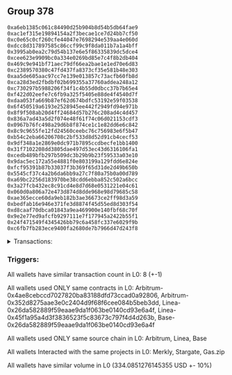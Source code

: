 ## Group 378

```0xffecb5d5cf3e0c6374c3b84f2c9054b9beb111f4
0xa6eb1385c061c84490d25b904b8d54b5db64fae9
0xac1ef315e19894154a2f3becae1ce7d24bb7cf50
0xc0e65c0cf260cfe44047e7698294e539aa4e060d
0xdcc8d317897585c86ccf99c9f8da011b7a1a4bff
0x3995ab0ea2c79d54b137e6e5f86335839dc5dce4
0xcee623e9909bc0a334e0269bd85e7c4f8b2db404
0x469c9e941bf71aec79df66ea2bae1e1ed70e6d83
0xc2389570380c47fd437fa8373cf35e581b48e303
0xaa5de605aac97cc7e139e013857c73acfb60fb8d
0xca28d3ed2fbdbf02b699355a37760addea248a12
0xc730297b5988206f34f1c4b55d0dbcc37b7b65e4
0xf422d02eefe7c6fb9a325f5405e88de4f4540d7f
0xdaa053fa669b87ef62d674bdfc53192e59f03538
0x6f450519a6193e2528945ee442f2949fd94e971b
0x8f9f508ab20d4ff24684d57b276c208ad4c4d457
0x836a7ad43a5d2f074e48f61f74c06d021153cdf3
0x0967b76fc498a29d6b8f874ce1c1e82dd6e6c842
0x8c9c9655fe12fd24560ceebc76c756983e6f5b47
0xb54c2eba66206708c2bf533d8d52d91cb4cecf53
0x9df348a1e2869e0dc971b7895ccdbecfe1bb1400
0x31f7102208dd3805dae497d53ec43d6316106fa1
0xcedb489bfb297b509dc3b29b9b23f59533a03e10
0x9dac5ec172a55e4881f0e803199a129fdd6e824e
0xfcf95391b87b33037f3b369f65d31de2d49b650b
0x5545cf37c4a2b6da6bb9a27c7f80a75b0a00d789
0xa69bc2256d183970be38cdd6ebba852c502a6bcc
0x3a27fcb432ec8c91cd4e8d7d68e0531221e04c61
0x060d0a806a72e473d874d8dde968e98d79685c58
0xae365ecce60da9eb182b3ae36673ce2ff98d3a59
0xbedfab16e946e371fe3d8874f45d55ed8d303f54
0xd8caaf70dbca01843a9ea469900e140fbf68c70f
0x9e2e77ed9afcfb9297111e7f177945a2422b55f1
0x24f471549f4345426bb79c6a458fc337e6029f9b
0xc6fb7fb283ece9400fa2680de7b7966d47d243f8
```
<details>
<summary>Transactions:</summary>

Hashes: 

Wallet: 0xffecb5d5cf3e0c6374c3b84f2c9054b9beb111f4

       Hash: 0x77514d0363ba5d48b9e2e869599bbc73433370c15646adf469ea9b7f488df76c
         - source chain: Arbitrum
         - destination chain: Aptos
         - project: Merkly
         - contract: 0x4ae8cebccd7027820ba83188dfd73ccad0a92806
       Hash: 0xeb37d2220d5c6ffce3cd2835108fb7e9f6dab514eca59f09b26b29fd72e0d007
         - source chain: Arbitrum
         - destination chain: Base
         - project: Stargate
         - contract: 0x352d8275aae3e0c2404d9f68f6cee084b5beb3dd
         - value USD: 23.02033121
       Hash: 0x4b586a4b42785e1b30c48d1a3530b7b4e4aa729b8c565677557afcd628ccdff0
         - source chain: Arbitrum
         - destination chain: BNB Chain
         - project: Stargate
         - contract: 0x352d8275aae3e0c2404d9f68f6cee084b5beb3dd
         - value USD: 7.101641842
       Hash: 0xc70727eaace2cefbd07dc9d9c74b56ebae6e3a33eeb234e72fb90f10916f2d8d
         - source chain: Linea
         - destination chain: Scroll
         - project: Gas.zip
         - contract: 0x26da582889f59eaae9da1f063be0140cd93e6a4f
         - value USD: 3.406587925e-05
       Hash: 0x374b09fbabfaa3d22994bc311ba509b4e7cc3c84f82bb1027b3df7012d4944b5
         - source chain: Linea
         - destination chain: Base
         - project: Stargate
         - contract: 0x45f1a95a4d3f3836523f5c83673c797f4d4d263b
         - value USD: 247.85488715
       Hash: 0x78e9974893ada045d422de8675ca88349c1283b1b99fc90df6f89360baf11670
         - source chain: Base
         - destination chain: Scroll
         - project: Gas.zip
         - contract: 0x26da582889f59eaae9da1f063be0140cd93e6a4f
         - value USD: 0.0001339343596
       Hash: 0x7e8dad841d3f77ab836145da70d4d6b28bc3d57d3ee34ade1ad905ca4db72dcb
         - source chain: Linea
         - destination chain: Base
         - project: Stargate
         - contract: 0x45f1a95a4d3f3836523f5c83673c797f4d4d263b
         - value USD: 56.108098336
       Hash: 0x6eb50f31ca79135d9c7bed3441f5c6d049600a198d0a4399bf4904e469e1a7ba
         - source chain: Base
         - destination chain: Metis
         - project: Gas.zip
         - contract: 0x26da582889f59eaae9da1f063be0140cd93e6a4f
         - value USD: 1.076296653e-06
Wallet: 0xa6eb1385c061c84490d25b904b8d54b5db64fae9

       Hash:0x167ccd10ffc8c9a581a890596c3e72b50346ebcfd63211a51f2b309f63020e93
         - source chain: Arbitrum
         - destination chain: Aptos
         - project: Merkly
         - contract: 0x4ae8cebccd7027820ba83188dfd73ccad0a92806
       Hash:0xa31fc12696a0b26a3910dfee24ad28e834a6b020eddb735acaa2be05495f9f8d
         - source chain: Arbitrum
         - destination chain: Base
         - project: Stargate
         - contract: 0x352d8275aae3e0c2404d9f68f6cee084b5beb3dd
         - value USD: 22.940687639
       Hash:0xf0d34458b23056fda9747944647d9db60a6d9d9cd690f62a08e9ef5d7f89d6d4
         - source chain: Arbitrum
         - destination chain: BNB Chain
         - project: Stargate
         - contract: 0x352d8275aae3e0c2404d9f68f6cee084b5beb3dd
         - value USD: 6.425550228
       Hash:0x34e11184d8e5d6815e831f3112527a714b0d2e5d631b95f8dfa8448e3b471f09
         - source chain: Linea
         - destination chain: Scroll
         - project: Gas.zip
         - contract: 0x26da582889f59eaae9da1f063be0140cd93e6a4f
         - value USD: 4.871787033e-05
       Hash:0xe24dc41379e74f34161a515424b84682667884a9566114f62c2ac7af12832266
         - source chain: Linea
         - destination chain: Base
         - project: Stargate
         - contract: 0x45f1a95a4d3f3836523f5c83673c797f4d4d263b
         - value USD: 245.616118592
       Hash:0x427ee464b6316d58edc79d5627b584c312209c6b8ec690e346fd95f1114248b0
         - source chain: Base
         - destination chain: Arbitrum
         - project: Gas.zip
         - contract: 0x26da582889f59eaae9da1f063be0140cd93e6a4f
         - value USD: 6.928870869e-05
       Hash:0xb9beff69d1e1d0a1d3ce1bcb24b76005a2d65cc96b318588383c8e919b49276b
         - source chain: Linea
         - destination chain: Base
         - project: Stargate
         - contract: 0x45f1a95a4d3f3836523f5c83673c797f4d4d263b
         - value USD: 53.330918676
       Hash:0xaa49a00963008cc8da1bca6643239c0bbf59595de3aaca278256b5bc848f0d23
         - source chain: Base
         - destination chain: Scroll
         - project: Gas.zip
         - contract: 0x26da582889f59eaae9da1f063be0140cd93e6a4f
         - value USD: 0.0001155830271
Wallet: 0xac1ef315e19894154a2f3becae1ce7d24bb7cf50

       Hash:0xee0639249aec9ee24ab52866a7a2a4ad4570f345e14b03e1abb79a0e47a9189f
         - source chain: Arbitrum
         - destination chain: Aptos
         - project: Merkly
         - contract: 0x4ae8cebccd7027820ba83188dfd73ccad0a92806
       Hash:0x587dbf0a0363fc41f4f08db0fa2f14f89842cfb59341fa5f8ec4cb41eefb6414
         - source chain: Arbitrum
         - destination chain: Base
         - project: Stargate
         - contract: 0x352d8275aae3e0c2404d9f68f6cee084b5beb3dd
         - value USD: 23.314573631
       Hash:0xcf836bd1ef0afe06dc9d01e513c229db4d0602a6aad85590431a717af59719c9
         - source chain: Arbitrum
         - destination chain: BNB Chain
         - project: Stargate
         - contract: 0x352d8275aae3e0c2404d9f68f6cee084b5beb3dd
         - value USD: 6.765016335
       Hash:0x9a835fcc594686b990b6e36b211d55c304a786f5bf1ea76e576b8a9f069a57a3
         - source chain: Linea
         - destination chain: Kava
         - project: Gas.zip
         - contract: 0x26da582889f59eaae9da1f063be0140cd93e6a4f
         - value USD: 7.054387252e-09
       Hash:0x4fd700a6ab6dfdc4d44af8142c9e6029b8531a5ee54626c41698029dc26c5c3f
         - source chain: Linea
         - destination chain: Base
         - project: Stargate
         - contract: 0x45f1a95a4d3f3836523f5c83673c797f4d4d263b
         - value USD: 234.713913592
       Hash:0x3a4a1027817c0e31699e8b7c5fb15ccda372d2aec32248974dad714e27fff6f2
         - source chain: Base
         - destination chain: Base
         - project: Gas.zip
         - contract: 0x26da582889f59eaae9da1f063be0140cd93e6a4f
         - value USD: 4.60734197e-05
       Hash:0xfee54b278732589428ccc02d884255b018f45627072b90c157e3ea6e23d365eb
         - source chain: Linea
         - destination chain: Base
         - project: Stargate
         - contract: 0x45f1a95a4d3f3836523f5c83673c797f4d4d263b
         - value USD: 55.938782191
       Hash:0xaef8d7c84a740fbb796d2c995ede49372a73db7d3d54710a8a6abb2b5040870a
         - source chain: Base
         - destination chain: Linea
         - project: Gas.zip
         - contract: 0x26da582889f59eaae9da1f063be0140cd93e6a4f
         - value USD: 0.0001106010001
Wallet: 0xc0e65c0cf260cfe44047e7698294e539aa4e060d

       Hash:0x5edfe794438dc3ff4bc0ca39cbe5f9a22467368958cae19d3433068f3e452641
         - source chain: Arbitrum
         - destination chain: Aptos
         - project: Merkly
         - contract: 0x4ae8cebccd7027820ba83188dfd73ccad0a92806
       Hash:0x852ab8abfbc1fcb2940ae9d1396dae13b404a5fad281091d9f7477255890e8d3
         - source chain: Arbitrum
         - destination chain: Base
         - project: Stargate
         - contract: 0x352d8275aae3e0c2404d9f68f6cee084b5beb3dd
         - value USD: 22.441527652
       Hash:0x5dc640d9a6888fc46d9a9d915a93e19184958df183cf857783f833523d08ec12
         - source chain: Arbitrum
         - destination chain: BNB Chain
         - project: Stargate
         - contract: 0x352d8275aae3e0c2404d9f68f6cee084b5beb3dd
         - value USD: 5.940997295
       Hash:0xff68111ad861f66dda14b24ae9d282c2073582a4e851eaf4a824bc1a27e425ab
         - source chain: Linea
         - destination chain: Zora
         - project: Gas.zip
         - contract: 0x26da582889f59eaae9da1f063be0140cd93e6a4f
         - value USD: 6.886435806e-05
       Hash:0xe485e68a675c8e521eabea23c2cd19741a260fea57aefe3c7872285656d92931
         - source chain: Linea
         - destination chain: Base
         - project: Stargate
         - contract: 0x45f1a95a4d3f3836523f5c83673c797f4d4d263b
         - value USD: 240.124316454
       Hash:0xd5b85614d6ea03dc3939028fcc502dcad6002ce5567d2a4882509ddb073b5703
         - source chain: Base
         - destination chain: Metis
         - project: Gas.zip
         - contract: 0x26da582889f59eaae9da1f063be0140cd93e6a4f
         - value USD: 1.432918824e-06
       Hash:0x6d8a41c0d805966313e1c660138e7da1c0876e8e8f521f76c4607664d0484859
         - source chain: Linea
         - destination chain: Base
         - project: Stargate
         - contract: 0x45f1a95a4d3f3836523f5c83673c797f4d4d263b
         - value USD: 54.88024165
       Hash:0x8593e1c3ef96c2744593010935cd89294d5d681a398abfb7de5dd1333a19286f
         - source chain: Base
         - destination chain: Base
         - project: Gas.zip
         - contract: 0x26da582889f59eaae9da1f063be0140cd93e6a4f
         - value USD: 0.0001245506758
Wallet: 0xdcc8d317897585c86ccf99c9f8da011b7a1a4bff

       Hash:0xe983f9a6c9ebe8b147f48f9de98af84cc5657961b7e62d1b1739e778301e7675
         - source chain: Arbitrum
         - destination chain: Aptos
         - project: Merkly
         - contract: 0x4ae8cebccd7027820ba83188dfd73ccad0a92806
       Hash:0x236eaea8836ea9d2358c6ac3c04a009633ee0e8fbc2448bef867fbdc5da8d05a
         - source chain: Arbitrum
         - destination chain: Base
         - project: Stargate
         - contract: 0x352d8275aae3e0c2404d9f68f6cee084b5beb3dd
         - value USD: 23.718609959
       Hash:0x7f9be68056f9e11aaaf24355b30045a1d884b25e3d796512b17930207d3f2eaa
         - source chain: Arbitrum
         - destination chain: BNB Chain
         - project: Stargate
         - contract: 0x352d8275aae3e0c2404d9f68f6cee084b5beb3dd
         - value USD: 6.930750321
       Hash:0x9f99bfbcd616759afb90942491e6e43355d3f390e8e263f3cfa05e3fc6969064
         - source chain: Linea
         - destination chain: Scroll
         - project: Gas.zip
         - contract: 0x26da582889f59eaae9da1f063be0140cd93e6a4f
         - value USD: 4.486973752e-05
       Hash:0x5185796e3441f018f22c59f6a7ac2b176f6ed6ed181464eaf43cbcf547360a0d
         - source chain: Linea
         - destination chain: Base
         - project: Stargate
         - contract: 0x45f1a95a4d3f3836523f5c83673c797f4d4d263b
         - value USD: 241.393936268
       Hash:0xc005244edb8a633ef2cc4ec4bf11232373ac69631789591396b71821f1367791
         - source chain: Base
         - destination chain: Kava
         - project: Gas.zip
         - contract: 0x26da582889f59eaae9da1f063be0140cd93e6a4f
         - value USD: 1.979288104e-08
       Hash:0x750ecbce0a02ba47fe695ceedcc80a2a776e967f81f0335f5c705d55fc98398b
         - source chain: Linea
         - destination chain: Base
         - project: Stargate
         - contract: 0x45f1a95a4d3f3836523f5c83673c797f4d4d263b
         - value USD: 54.09716322
       Hash:0x40f8f2903e4eef0f4636f4766ef18cd138c6d9f3686f8aa9ffad98fea218f8db
         - source chain: Base
         - destination chain: Linea
         - project: Gas.zip
         - contract: 0x26da582889f59eaae9da1f063be0140cd93e6a4f
         - value USD: 8.602300009e-05
Wallet: 0x3995ab0ea2c79d54b137e6e5f86335839dc5dce4

       Hash:0xee99781717b04c9c38cc562acf9859201950d2dad4f52fa85fe94e708239718b
         - source chain: Arbitrum
         - destination chain: Aptos
         - project: Merkly
         - contract: 0x4ae8cebccd7027820ba83188dfd73ccad0a92806
       Hash:0x6e6ccd6cb768f7fd4232da3d002cd4c8bd4d73777cf4789b4089dbd4609e2e8b
         - source chain: Arbitrum
         - destination chain: Base
         - project: Stargate
         - contract: 0x352d8275aae3e0c2404d9f68f6cee084b5beb3dd
         - value USD: 21.127498305
       Hash:0xd1c983dd7b8d5ba8cd0e56134592e90f83b3b624d30bbc4ce551027385cbf3d8
         - source chain: Arbitrum
         - destination chain: BNB Chain
         - project: Stargate
         - contract: 0x352d8275aae3e0c2404d9f68f6cee084b5beb3dd
         - value USD: 4.618873153
       Hash:0x0cec96a8d13b8254e42a41d2518ebbc135182958a3cb33077f0e61597e935a89
         - source chain: Linea
         - destination chain: Linea
         - project: Gas.zip
         - contract: 0x26da582889f59eaae9da1f063be0140cd93e6a4f
         - value USD: 4.965093906e-05
       Hash:0xc9116a42d95359adf936c578524c139e7098d6e0ce29e08585432e7bbc95119f
         - source chain: Linea
         - destination chain: Base
         - project: Stargate
         - contract: 0x45f1a95a4d3f3836523f5c83673c797f4d4d263b
         - value USD: 246.101711942
       Hash:0xef6623e33ccff9469e469e7bb08841a6bba4628f85f38e61f4368467d69e075f
         - source chain: Base
         - destination chain: Scroll
         - project: Gas.zip
         - contract: 0x26da582889f59eaae9da1f063be0140cd93e6a4f
         - value USD: 5.609175855e-05
       Hash:0xf3f29bd8007d010bb4ed6638e85ec0984131a51fb50a50855a1e1da7c96ce71b
         - source chain: Linea
         - destination chain: Base
         - project: Stargate
         - contract: 0x45f1a95a4d3f3836523f5c83673c797f4d4d263b
         - value USD: 53.476135106
       Hash:0x56cddb27c60ff32e7257dc42d8bf0c5429bad65776e50de308f7cd6515a8aa52
         - source chain: Base
         - destination chain: Base
         - project: Gas.zip
         - contract: 0x26da582889f59eaae9da1f063be0140cd93e6a4f
         - value USD: 3.221710814e-05
Wallet: 0xcee623e9909bc0a334e0269bd85e7c4f8b2db404

       Hash:0x47f0002fb86694dfacacaacdf2e1494443438fddfcec5b9e1bf1c52eac039a83
         - source chain: Arbitrum
         - destination chain: Aptos
         - project: Merkly
         - contract: 0x4ae8cebccd7027820ba83188dfd73ccad0a92806
       Hash:0xaecf005f4726b55e3d3ade2ce6e0af7a92ebd3a9e9edce851b74acb9f0f66cee
         - source chain: Arbitrum
         - destination chain: Base
         - project: Stargate
         - contract: 0x352d8275aae3e0c2404d9f68f6cee084b5beb3dd
         - value USD: 24.001862146
       Hash:0xc55dfe5f2f7ced2abd572f9cab033e23b2249e8b3a1b67a94cec29cb091ec0ce
         - source chain: Arbitrum
         - destination chain: BNB Chain
         - project: Stargate
         - contract: 0x352d8275aae3e0c2404d9f68f6cee084b5beb3dd
         - value USD: 8.272693575
       Hash:0x53db799cb8690d0292bb61cae7184b7b5140046c34ceb0b4d5ce3d80d5dec2ab
         - source chain: Linea
         - destination chain: Linea
         - project: Gas.zip
         - contract: 0x26da582889f59eaae9da1f063be0140cd93e6a4f
         - value USD: 0.0001084964965
       Hash:0xb59a6efad59e459cbb6ba4bfe9a357be998c9e9ea94bd67b1eb0183933ece3f9
         - source chain: Linea
         - destination chain: Base
         - project: Stargate
         - contract: 0x45f1a95a4d3f3836523f5c83673c797f4d4d263b
         - value USD: 239.618749585
       Hash:0x610b4b1333fd77e9edb579a82dcf4b510dbd4094c59cf569997972eea77c58fe
         - source chain: Base
         - destination chain: Arbitrum
         - project: Gas.zip
         - contract: 0x26da582889f59eaae9da1f063be0140cd93e6a4f
         - value USD: 2.179361319e-05
       Hash:0x0384a36a19a3eecef311392ef8f68d3fd66efee7606c58165c14651103ff0eb9
         - source chain: Linea
         - destination chain: Base
         - project: Stargate
         - contract: 0x45f1a95a4d3f3836523f5c83673c797f4d4d263b
         - value USD: 72.1281899
       Hash:0x6df9ca9c05ea4e896a0c733192c77dfe3a04c4438fcaeb274b4903038f8ac0d9
         - source chain: Base
         - destination chain: Metis
         - project: Gas.zip
         - contract: 0x26da582889f59eaae9da1f063be0140cd93e6a4f
         - value USD: 2.29896965e-06
Wallet: 0x469c9e941bf71aec79df66ea2bae1e1ed70e6d83

       Hash:0xf807209117b885d5612d9a95a6e3465c847ca63c57c1bcc427e36e2d56d4993d
         - source chain: Arbitrum
         - destination chain: Aptos
         - project: Merkly
         - contract: 0x4ae8cebccd7027820ba83188dfd73ccad0a92806
       Hash:0x9fa359d1225ceac88ee3a2a11845a0144be83233679bf0335d698afb0db16248
         - source chain: Arbitrum
         - destination chain: Base
         - project: Stargate
         - contract: 0x352d8275aae3e0c2404d9f68f6cee084b5beb3dd
         - value USD: 23.917421742
       Hash:0xdbac5ab3191f9d4358a14293a7485ca5ac78702c1ae4f6316bd419c111eaed68
         - source chain: Arbitrum
         - destination chain: BNB Chain
         - project: Stargate
         - contract: 0x352d8275aae3e0c2404d9f68f6cee084b5beb3dd
         - value USD: 7.644705909
       Hash:0x47c09b0cdcc4df87afaeb8e4852e29deb6aacd7c61a98c392a5a21b62bde2544
         - source chain: Linea
         - destination chain: Scroll
         - project: Gas.zip
         - contract: 0x26da582889f59eaae9da1f063be0140cd93e6a4f
         - value USD: 0.0001217367469
       Hash:0x1e80da0e5b71eb3e675b70603934dc713e4ca7f6b22fa0a7206f637da044a86a
         - source chain: Linea
         - destination chain: Base
         - project: Stargate
         - contract: 0x45f1a95a4d3f3836523f5c83673c797f4d4d263b
         - value USD: 242.466602361
       Hash:0xd316fe01327c5a105c435f83694d5ff0d49fe3935b2e6e41b54dee08ff4806ff
         - source chain: Base
         - destination chain: Zora
         - project: Gas.zip
         - contract: 0x26da582889f59eaae9da1f063be0140cd93e6a4f
         - value USD: 0.0001475534795
       Hash:0xa206d559384302d665552b0b9ab073500ff9fc5bfd78727cc315e34ce6fed1a0
         - source chain: Linea
         - destination chain: Base
         - project: Stargate
         - contract: 0x45f1a95a4d3f3836523f5c83673c797f4d4d263b
         - value USD: 54.382438737
       Hash:0xa96b11be542ee059d9c80d0447f4b07aaa5c983d1d94fac76cb6f1720009f81c
         - source chain: Base
         - destination chain: Base
         - project: Gas.zip
         - contract: 0x26da582889f59eaae9da1f063be0140cd93e6a4f
         - value USD: 7.971243251e-05
Wallet: 0xc2389570380c47fd437fa8373cf35e581b48e303

       Hash:0xe523c07553441f210b5ad064bd52b58087731cb6c5494b2e72b9d1ba59339f05
         - source chain: Arbitrum
         - destination chain: Aptos
         - project: Merkly
         - contract: 0x4ae8cebccd7027820ba83188dfd73ccad0a92806
       Hash:0xb8b2aff46be8962d4e83f634a4d5e014eb8afbbc1659df70d5f0e4b3e7ba28ef
         - source chain: Arbitrum
         - destination chain: Base
         - project: Stargate
         - contract: 0x352d8275aae3e0c2404d9f68f6cee084b5beb3dd
         - value USD: 23.201763051
       Hash:0xe4ffa7a5414b5449965145841912bdd867f5ce2b644ea4a39818104ec54759f6
         - source chain: Arbitrum
         - destination chain: BNB Chain
         - project: Stargate
         - contract: 0x352d8275aae3e0c2404d9f68f6cee084b5beb3dd
         - value USD: 6.717121652
       Hash:0x38f2f8091c0802be45c2384a814b919e87a2deee65048b75a73bcd673ba26b11
         - source chain: Linea
         - destination chain: Linea
         - project: Gas.zip
         - contract: 0x26da582889f59eaae9da1f063be0140cd93e6a4f
         - value USD: 4.036442543e-05
       Hash:0x1440c90acd40be5de10e32d31388465861af9c8fdaeb14e942347c48d330d351
         - source chain: Linea
         - destination chain: Base
         - project: Stargate
         - contract: 0x45f1a95a4d3f3836523f5c83673c797f4d4d263b
         - value USD: 252.149040839
       Hash:0xe7c6807e647c8a4e2705b76a2815ec13440dc7d5141897f97e74dd3316a16554
         - source chain: Base
         - destination chain: Arbitrum
         - project: Gas.zip
         - contract: 0x26da582889f59eaae9da1f063be0140cd93e6a4f
         - value USD: 0.0001296898621
       Hash:0x3068fa38e2194e4c07de430a12cbdfb8dd94f6b59b109207d115426b8f2d4888
         - source chain: Linea
         - destination chain: Base
         - project: Stargate
         - contract: 0x45f1a95a4d3f3836523f5c83673c797f4d4d263b
         - value USD: 49.577632766
       Hash:0xe7f714c03764d29b541624dea1548daec86e7fd3853f6c9d8cbbd461623e4e92
         - source chain: Base
         - destination chain: Zora
         - project: Gas.zip
         - contract: 0x26da582889f59eaae9da1f063be0140cd93e6a4f
         - value USD: 7.074478386e-05
Wallet: 0xaa5de605aac97cc7e139e013857c73acfb60fb8d

       Hash:0x75020c46e9af86b7353e6333ecd85d3c6962c7c2f9f7061cbdb85adb692f0683
         - source chain: Arbitrum
         - destination chain: Aptos
         - project: Merkly
         - contract: 0x4ae8cebccd7027820ba83188dfd73ccad0a92806
       Hash:0xeb05922dda0863cfc84e87f5b4e65b8891b17ec1a5b29e8059d1ca5beac498ed
         - source chain: Arbitrum
         - destination chain: Base
         - project: Stargate
         - contract: 0x352d8275aae3e0c2404d9f68f6cee084b5beb3dd
         - value USD: 21.235059366
       Hash:0x77e39769021ef49113657cb18a8cc52850822584a9794da80ef4b87c37c1f9ce
         - source chain: Arbitrum
         - destination chain: BNB Chain
         - project: Stargate
         - contract: 0x352d8275aae3e0c2404d9f68f6cee084b5beb3dd
         - value USD: 4.661585269
       Hash:0x2e1b5da92f6f35938dcd81638b7d4df89423600c4db2898ab84f011718f210fe
         - source chain: Linea
         - destination chain: Arbitrum
         - project: Gas.zip
         - contract: 0x26da582889f59eaae9da1f063be0140cd93e6a4f
         - value USD: 0.0001141212392
       Hash:0x9d60561b5a91ca92d87e7a70d0be4346381d50eb0eb4c5670b8128f0dc0f75e1
         - source chain: Linea
         - destination chain: Base
         - project: Stargate
         - contract: 0x45f1a95a4d3f3836523f5c83673c797f4d4d263b
         - value USD: 246.292695907
       Hash:0xa3bff73e4a2998a958e6782ad250b2071a755bc57a6a7008ebbc38f3fc0ef1af
         - source chain: Base
         - destination chain: Metis
         - project: Gas.zip
         - contract: 0x26da582889f59eaae9da1f063be0140cd93e6a4f
         - value USD: 2.568712256e-06
       Hash:0x783fda47e9be729d8f6b3161a278829d7586ca4ceca8ea1d0b996b450795b23d
         - source chain: Linea
         - destination chain: Base
         - project: Stargate
         - contract: 0x45f1a95a4d3f3836523f5c83673c797f4d4d263b
         - value USD: 58.732166339
       Hash:0xc7bf69a1b0466be525c63edce521459d7d61c55110e856a6a618602c5090f487
         - source chain: Base
         - destination chain: Scroll
         - project: Gas.zip
         - contract: 0x26da582889f59eaae9da1f063be0140cd93e6a4f
         - value USD: 5.048454059e-05
Wallet: 0xca28d3ed2fbdbf02b699355a37760addea248a12

       Hash:0xc8ff1fba7c6501d0353b5aa09b6aff2e0f8ccdb86d3135774e8e6d8bf8c030c3
         - source chain: Arbitrum
         - destination chain: Aptos
         - project: Merkly
         - contract: 0x4ae8cebccd7027820ba83188dfd73ccad0a92806
       Hash:0x8d92049809aa6b5368ee65cbbbdf80aed9db01ca8265d90a62983d831fdcd9ab
         - source chain: Arbitrum
         - destination chain: Base
         - project: Stargate
         - contract: 0x352d8275aae3e0c2404d9f68f6cee084b5beb3dd
         - value USD: 21.243204565
       Hash:0xa33484e5fd5cfbf4cf9552062d509a84ee7606c24c74e37a62ae3020636914c2
         - source chain: Arbitrum
         - destination chain: BNB Chain
         - project: Stargate
         - contract: 0x352d8275aae3e0c2404d9f68f6cee084b5beb3dd
         - value USD: 4.727440709
       Hash:0xae4f247e2f343a6365740a0ebb979a095feeed25426567b702965121eb77a940
         - source chain: Linea
         - destination chain: Base
         - project: Gas.zip
         - contract: 0x26da582889f59eaae9da1f063be0140cd93e6a4f
         - value USD: 9.870936764e-05
       Hash:0xe82b0dbc3c07e62300627fd22562879b42ee9cfae8cac0c522d4cd37de05fb74
         - source chain: Linea
         - destination chain: Base
         - project: Stargate
         - contract: 0x45f1a95a4d3f3836523f5c83673c797f4d4d263b
         - value USD: 248.138987058
       Hash:0x8e6cc0a223c7744f3d6ecd7dab0ee244da9cc2c1da55d0410ff07a8238091960
         - source chain: Base
         - destination chain: Base
         - project: Gas.zip
         - contract: 0x26da582889f59eaae9da1f063be0140cd93e6a4f
         - value USD: 6.680992897e-05
       Hash:0x4a41e396ef2b366bffde5fdaf83c5e2028f9c413b0b35d813821a2ecf4ff0e7a
         - source chain: Linea
         - destination chain: Base
         - project: Stargate
         - contract: 0x45f1a95a4d3f3836523f5c83673c797f4d4d263b
         - value USD: 54.691807129
       Hash:0x5dd0bd745b61f0889a8a96e4dbd42fd6156f8d1239f3882b1eba1ee493941e62
         - source chain: Base
         - destination chain: Kava
         - project: Gas.zip
         - contract: 0x26da582889f59eaae9da1f063be0140cd93e6a4f
         - value USD: 3.612634418e-08
Wallet: 0xc730297b5988206f34f1c4b55d0dbcc37b7b65e4

       Hash:0xcd9bde55671f6c065b5490d5a9f2f61c788bb343bdddc96fe439ccf8f2a6f0c0
         - source chain: Arbitrum
         - destination chain: Aptos
         - project: Merkly
         - contract: 0x4ae8cebccd7027820ba83188dfd73ccad0a92806
       Hash:0x5c0a4420033227bf8ee970739db23aae2e1a96c4f6e2e82003f2434e5929e5c3
         - source chain: Arbitrum
         - destination chain: Base
         - project: Stargate
         - contract: 0x352d8275aae3e0c2404d9f68f6cee084b5beb3dd
         - value USD: 24.002770189
       Hash:0xad257613c41d07477f522700b75fdd86c5b8a578ac2af8355f3f9c6afaf92174
         - source chain: Arbitrum
         - destination chain: BNB Chain
         - project: Stargate
         - contract: 0x352d8275aae3e0c2404d9f68f6cee084b5beb3dd
         - value USD: 8.22572907
       Hash:0x240f7f321c2b13db8e82ac5cba829d45cd661ca6d3dcadcaae3d742c74320f15
         - source chain: Linea
         - destination chain: Linea
         - project: Gas.zip
         - contract: 0x26da582889f59eaae9da1f063be0140cd93e6a4f
         - value USD: 0.0001181576817
       Hash:0x19b2bc7dd403f98b01e43fa54d528f32cc000069e8d2d3e36433bc85a0aac3ed
         - source chain: Linea
         - destination chain: Base
         - project: Stargate
         - contract: 0x45f1a95a4d3f3836523f5c83673c797f4d4d263b
         - value USD: 247.892163661
       Hash:0x11e1c975586c577c6b5c29f24908e2c85be5ba70e34122104d7fa2ede2d54972
         - source chain: Base
         - destination chain: Arbitrum
         - project: Gas.zip
         - contract: 0x26da582889f59eaae9da1f063be0140cd93e6a4f
         - value USD: 0.000101822619
       Hash:0x04e46bf9170824e9e8c5fb02a024d85a6433956ceb68c6ae16c96858b1ad4def
         - source chain: Linea
         - destination chain: Base
         - project: Stargate
         - contract: 0x45f1a95a4d3f3836523f5c83673c797f4d4d263b
         - value USD: 56.276956156
       Hash:0xc233cf05ba8f4446a45a5bbf9df0fc308341a2ec428680dc4a5eefb94639413a
         - source chain: Base
         - destination chain: Zora
         - project: Gas.zip
         - contract: 0x26da582889f59eaae9da1f063be0140cd93e6a4f
         - value USD: 0.0001361754055
Wallet: 0xf422d02eefe7c6fb9a325f5405e88de4f4540d7f

       Hash:0x5bfe723ba234e357b8b7d21347a548b1dbfce464b74f60640b3ec4ba9be74630
         - source chain: Arbitrum
         - destination chain: Aptos
         - project: Merkly
         - contract: 0x4ae8cebccd7027820ba83188dfd73ccad0a92806
       Hash:0x2fef45ede18353fc31d717111720697388d714898dcfbca441bec542186d481e
         - source chain: Arbitrum
         - destination chain: Base
         - project: Stargate
         - contract: 0x352d8275aae3e0c2404d9f68f6cee084b5beb3dd
         - value USD: 24.101239955
       Hash:0xcbbffe188ffc1ccee00b11e078cb5b45df5012124056d9e910bb633c64474d13
         - source chain: Arbitrum
         - destination chain: BNB Chain
         - project: Stargate
         - contract: 0x352d8275aae3e0c2404d9f68f6cee084b5beb3dd
         - value USD: 14.270700101
       Hash:0x30f0d739a58acd934a897ccca73b1c092912bda08c47d96e8c365987132ccf38
         - source chain: Linea
         - destination chain: Kava
         - project: Gas.zip
         - contract: 0x26da582889f59eaae9da1f063be0140cd93e6a4f
         - value USD: 1.786622572e-08
       Hash:0xebd949dec6660e65e48091ab13cfc2fb077c06e75c45b196dbe52b074b22a6d3
         - source chain: Linea
         - destination chain: Base
         - project: Stargate
         - contract: 0x45f1a95a4d3f3836523f5c83673c797f4d4d263b
         - value USD: 259.294120991
       Hash:0x5705974275f2b4da76e6e8c7992ccee9790648b3150e1b02746f5352e96d65af
         - source chain: Base
         - destination chain: Base
         - project: Gas.zip
         - contract: 0x26da582889f59eaae9da1f063be0140cd93e6a4f
         - value USD: 0.0001082426208
       Hash:0x09ec650a5e28cddd919e519a58c3268f0ef4d0630ef53f013298a41a02bf9d7f
         - source chain: Linea
         - destination chain: Base
         - project: Stargate
         - contract: 0x45f1a95a4d3f3836523f5c83673c797f4d4d263b
         - value USD: 52.119166796
       Hash:0x0af33ebcd2e23abb2d5a044915960b14f5b36427b492448a57d8a649b40d6268
         - source chain: Base
         - destination chain: Zora
         - project: Gas.zip
         - contract: 0x26da582889f59eaae9da1f063be0140cd93e6a4f
         - value USD: 4.982027032e-05
Wallet: 0xdaa053fa669b87ef62d674bdfc53192e59f03538

       Hash:0xf474cdb2bb4c8b95cfec9ac872d45f5edd0ac32f49865d6a3be9847c76f06dcc
         - source chain: Arbitrum
         - destination chain: Aptos
         - project: Merkly
         - contract: 0x4ae8cebccd7027820ba83188dfd73ccad0a92806
       Hash:0xfb4e32c602d1b3cb3728545cfa660308fb25bbca4e0d1f4cdca96403dd0bf4f9
         - source chain: Arbitrum
         - destination chain: Base
         - project: Stargate
         - contract: 0x352d8275aae3e0c2404d9f68f6cee084b5beb3dd
         - value USD: 24.260121678
       Hash:0x439d2531690c47d7eeca9d0aa1a62477dd076a28f1db91d57a6fbd87fefd8dbb
         - source chain: Arbitrum
         - destination chain: BNB Chain
         - project: Stargate
         - contract: 0x352d8275aae3e0c2404d9f68f6cee084b5beb3dd
         - value USD: 7.921675832
       Hash:0x880ca1e80ca8e31417f944049d3d4b90d8b92213e26db48131100884d5df1cd2
         - source chain: Linea
         - destination chain: Zora
         - project: Gas.zip
         - contract: 0x26da582889f59eaae9da1f063be0140cd93e6a4f
         - value USD: 5.389229906e-05
       Hash:0xda63aee9433324f07c5ff4804475b59dffd6350e301eee9403da9b6552888dfb
         - source chain: Linea
         - destination chain: Base
         - project: Stargate
         - contract: 0x45f1a95a4d3f3836523f5c83673c797f4d4d263b
         - value USD: 249.131145227
       Hash:0xdf6f84c347153cf6bd6fde11e7df628bbbf153cce18c679ba451e9994b2d2ee2
         - source chain: Base
         - destination chain: Arbitrum
         - project: Gas.zip
         - contract: 0x26da582889f59eaae9da1f063be0140cd93e6a4f
         - value USD: 2.473092991e-05
       Hash:0x89427cd85ca39344e752e378e35ab1b05ffe4e3dc22be450bf3a3c950d513a17
         - source chain: Linea
         - destination chain: Base
         - project: Stargate
         - contract: 0x45f1a95a4d3f3836523f5c83673c797f4d4d263b
         - value USD: 52.092673814
       Hash:0xa0c6f4dba4d8440bcc7a533120943c665f989fc3f611939ce274953474a8ab27
         - source chain: Base
         - destination chain: Arbitrum
         - project: Gas.zip
         - contract: 0x26da582889f59eaae9da1f063be0140cd93e6a4f
         - value USD: 0.0001232221353
Wallet: 0x6f450519a6193e2528945ee442f2949fd94e971b

       Hash:0x05430ab3150a2942105ce626207586542e1a6fe24cca7977a70e8a5ede01cfac
         - source chain: Arbitrum
         - destination chain: Aptos
         - project: Merkly
         - contract: 0x4ae8cebccd7027820ba83188dfd73ccad0a92806
       Hash:0x09457944eb4a553b629ff4cc54126b363cf9dcd30c8af910ff00e28a789c1753
         - source chain: Arbitrum
         - destination chain: Base
         - project: Stargate
         - contract: 0x352d8275aae3e0c2404d9f68f6cee084b5beb3dd
         - value USD: 20.43664634
       Hash:0xb9c6df2cc11936f3a9d7da7664e5a67ae29cfb25da399bee4209c6ebe838a91a
         - source chain: Arbitrum
         - destination chain: BNB Chain
         - project: Stargate
         - contract: 0x352d8275aae3e0c2404d9f68f6cee084b5beb3dd
         - value USD: 3.787917324
       Hash:0x9bc6a6b5bb967b0d8fcf71f60c2c93bfb67906fcaa3a195dfc3ad9c45b5cf452
         - source chain: Linea
         - destination chain: Base
         - project: Gas.zip
         - contract: 0x26da582889f59eaae9da1f063be0140cd93e6a4f
         - value USD: 8.982049845e-05
       Hash:0x99c809a423a743a2f187688923913c053a658295b172aefb32c82b372cb99ec7
         - source chain: Linea
         - destination chain: Base
         - project: Stargate
         - contract: 0x45f1a95a4d3f3836523f5c83673c797f4d4d263b
         - value USD: 251.133823154
       Hash:0xc25f17d3be721523405632fa166b048f4e8e8e81cb5faea84c20a6fbb4173c37
         - source chain: Base
         - destination chain: Linea
         - project: Gas.zip
         - contract: 0x26da582889f59eaae9da1f063be0140cd93e6a4f
         - value USD: 8.637904505e-05
       Hash:0xd69cfeee477744a16156143c5f632f3fbf544009573d76e6daff71a39cbdaf2c
         - source chain: Linea
         - destination chain: Base
         - project: Stargate
         - contract: 0x45f1a95a4d3f3836523f5c83673c797f4d4d263b
         - value USD: 55.007207785
       Hash:0x1c666ec0a41dc66eb49888f1332e89e352096bb669c893323dd97aa1fd78f92d
         - source chain: Base
         - destination chain: Zora
         - project: Gas.zip
         - contract: 0x26da582889f59eaae9da1f063be0140cd93e6a4f
         - value USD: 0.0001357819436
Wallet: 0x8f9f508ab20d4ff24684d57b276c208ad4c4d457

       Hash:0x2bfa8fd7dc2b789daf1ac762c666263980ee91085f59565116429cf8d9d81c0b
         - source chain: Arbitrum
         - destination chain: Aptos
         - project: Merkly
         - contract: 0x4ae8cebccd7027820ba83188dfd73ccad0a92806
       Hash:0x49a682612911d1355632354e86d1bc7165e847fda6560b672bf53637d70e096a
         - source chain: Arbitrum
         - destination chain: Base
         - project: Stargate
         - contract: 0x352d8275aae3e0c2404d9f68f6cee084b5beb3dd
         - value USD: 20.270428225
       Hash:0x8beffe60971931a9f9014739555c63a413073244d7cca3499af71235e0a68422
         - source chain: Arbitrum
         - destination chain: BNB Chain
         - project: Stargate
         - contract: 0x352d8275aae3e0c2404d9f68f6cee084b5beb3dd
         - value USD: 3.838841846
       Hash:0x16fe3aa7ea2e17caec67f2130db9fdddb2d113540d2f8932443e7674e7ca5c9d
         - source chain: Linea
         - destination chain: Base
         - project: Gas.zip
         - contract: 0x26da582889f59eaae9da1f063be0140cd93e6a4f
         - value USD: 0.0001235520521
       Hash:0x69f95e16d064ab29a89a61f029e2cbe816be43b35e96079bef94648d2e6b6346
         - source chain: Linea
         - destination chain: Base
         - project: Stargate
         - contract: 0x45f1a95a4d3f3836523f5c83673c797f4d4d263b
         - value USD: 249.988137461
       Hash:0xfe89e3cd842d2e3c96f3ef3909fe8fcdbe9ae42f8e4aacc0035db4f0ec36892e
         - source chain: Base
         - destination chain: Base
         - project: Gas.zip
         - contract: 0x26da582889f59eaae9da1f063be0140cd93e6a4f
         - value USD: 5.017869837e-05
       Hash:0x6ec1cd1ade02212738e7d041c376d7eacb3760adb4cf3f4ea2537ef1f05a5861
         - source chain: Linea
         - destination chain: Base
         - project: Stargate
         - contract: 0x45f1a95a4d3f3836523f5c83673c797f4d4d263b
         - value USD: 58.593894511
       Hash:0x9a7b68b6d3b2347488100627e36f1e089f42e5ae5113395bc2e1a54aaa7f9567
         - source chain: Base
         - destination chain: Scroll
         - project: Gas.zip
         - contract: 0x26da582889f59eaae9da1f063be0140cd93e6a4f
         - value USD: 6.748076721e-05
Wallet: 0x836a7ad43a5d2f074e48f61f74c06d021153cdf3

       Hash:0xd7c3f26840be2afd3cef2525256338d198701493f944fccd8c9e4b5c86739c38
         - source chain: Arbitrum
         - destination chain: Aptos
         - project: Merkly
         - contract: 0x4ae8cebccd7027820ba83188dfd73ccad0a92806
       Hash:0x47efe82488d08fa03d4382bf5cb4f644cde5ab25ca9d712d4b50fd1851c0460e
         - source chain: Arbitrum
         - destination chain: Base
         - project: Stargate
         - contract: 0x352d8275aae3e0c2404d9f68f6cee084b5beb3dd
         - value USD: 23.504776915
       Hash:0xe45da4e9b4307c279fd55ee1193728e21c2b04ab067efafc854912f4d5d17de7
         - source chain: Arbitrum
         - destination chain: BNB Chain
         - project: Stargate
         - contract: 0x352d8275aae3e0c2404d9f68f6cee084b5beb3dd
         - value USD: 7.257388174
       Hash:0xac64234a320e30b317eaa977d4c2575e33fcf52ae13e963a1797ab09de4f49e5
         - source chain: Linea
         - destination chain: Linea
         - project: Gas.zip
         - contract: 0x26da582889f59eaae9da1f063be0140cd93e6a4f
         - value USD: 3.88620698e-05
       Hash:0xe1efcad58039caca994eedaeb3f7e82ec2c1b13258464cc47b38713c7f7cb725
         - source chain: Linea
         - destination chain: Base
         - project: Stargate
         - contract: 0x45f1a95a4d3f3836523f5c83673c797f4d4d263b
         - value USD: 249.871109414
       Hash:0xf9c84dbda043f874686d53c5d7649b17f0e49f88adaa86e5f18a5475a5c84c7b
         - source chain: Base
         - destination chain: Scroll
         - project: Gas.zip
         - contract: 0x26da582889f59eaae9da1f063be0140cd93e6a4f
         - value USD: 0.0001340488085
       Hash:0x89e0136db1ed457a493314bb8469ce4e5efa9313302bd3b2c1d5321d46202828
         - source chain: Linea
         - destination chain: Base
         - project: Stargate
         - contract: 0x45f1a95a4d3f3836523f5c83673c797f4d4d263b
         - value USD: 51.291262099
       Hash:0x7b55833ef2e003b1ee6fd717cbdd838c2c92c4a69ed3d0a4d2db9c3c86af879d
         - source chain: Base
         - destination chain: Base
         - project: Gas.zip
         - contract: 0x26da582889f59eaae9da1f063be0140cd93e6a4f
         - value USD: 4.5873625e-05
Wallet: 0x0967b76fc498a29d6b8f874ce1c1e82dd6e6c842

       Hash:0xd0bb3584d74b6b12f6e129d4a189f3e45ea366c11c20f97957e7268c395ae121
         - source chain: Arbitrum
         - destination chain: Aptos
         - project: Merkly
         - contract: 0x4ae8cebccd7027820ba83188dfd73ccad0a92806
       Hash:0xb81a4828bcf3af4ea68a2092baf7a184c025b8b12659d1f581ce5ec1474eee01
         - source chain: Arbitrum
         - destination chain: Base
         - project: Stargate
         - contract: 0x352d8275aae3e0c2404d9f68f6cee084b5beb3dd
         - value USD: 23.320915459
       Hash:0xef31710956bbf0bc5bd51e0f7eb5364766719d1b37fd9b510ca35d23595b3e57
         - source chain: Arbitrum
         - destination chain: BNB Chain
         - project: Stargate
         - contract: 0x352d8275aae3e0c2404d9f68f6cee084b5beb3dd
         - value USD: 7.422083845
       Hash:0x8fe3acc2159cc4139b38f20480573264dddc70713863e999c249782e5341a2b3
         - source chain: Linea
         - destination chain: Linea
         - project: Gas.zip
         - contract: 0x26da582889f59eaae9da1f063be0140cd93e6a4f
         - value USD: 0.0001448162035
       Hash:0xdd2672d20c2277c40634032450cd072c913ff6aa6c5b2cdd1d1abaf87ca673b3
         - source chain: Linea
         - destination chain: Base
         - project: Stargate
         - contract: 0x45f1a95a4d3f3836523f5c83673c797f4d4d263b
         - value USD: 250.179598372
       Hash:0x81d893c284b957710a3f9b98c40f9f0a51f897adccdcb7621348fce3ef5ccd0d
         - source chain: Base
         - destination chain: Zora
         - project: Gas.zip
         - contract: 0x26da582889f59eaae9da1f063be0140cd93e6a4f
         - value USD: 0.0001301061965
       Hash:0x93b98bdf46dd2f91432558dfdf952fa8d45acba467df6023a3823b6268e52572
         - source chain: Linea
         - destination chain: Base
         - project: Stargate
         - contract: 0x45f1a95a4d3f3836523f5c83673c797f4d4d263b
         - value USD: 51.161750208
       Hash:0xd9933232f524de4ab662e7f0b4e868f9006028519174f6fde660a8f49972049d
         - source chain: Base
         - destination chain: Scroll
         - project: Gas.zip
         - contract: 0x26da582889f59eaae9da1f063be0140cd93e6a4f
         - value USD: 0.0001313049411
Wallet: 0x8c9c9655fe12fd24560ceebc76c756983e6f5b47

       Hash:0x6f4a7ef26365a5ca9ebcfb793da22ce758beec56fc6730c22cc730fb20cefcdb
         - source chain: Arbitrum
         - destination chain: Aptos
         - project: Merkly
         - contract: 0x4ae8cebccd7027820ba83188dfd73ccad0a92806
       Hash:0xbb75542480a88ef87d902513f6dc4b00202e735c87ad877299023c80f1f142f8
         - source chain: Arbitrum
         - destination chain: Base
         - project: Stargate
         - contract: 0x352d8275aae3e0c2404d9f68f6cee084b5beb3dd
         - value USD: 19.744421865
       Hash:0x6a5160f7a149055b7f97302e374123d7eaddda450fd4e6db7c78539f551beb1b
         - source chain: Arbitrum
         - destination chain: BNB Chain
         - project: Stargate
         - contract: 0x352d8275aae3e0c2404d9f68f6cee084b5beb3dd
         - value USD: 3.426395273
       Hash:0xacbe2ee01f97e6c0808ed1309ccf46abb64aeef5e94a9c88a61892c73d53e889
         - source chain: Linea
         - destination chain: Zora
         - project: Gas.zip
         - contract: 0x26da582889f59eaae9da1f063be0140cd93e6a4f
         - value USD: 0.0001110868599
       Hash:0x82074112d17e70fb55199b77415195ea4bc9cc2cbb54fcc6ca57868edfe98e15
         - source chain: Linea
         - destination chain: Base
         - project: Stargate
         - contract: 0x45f1a95a4d3f3836523f5c83673c797f4d4d263b
         - value USD: 235.226541277
       Hash:0x0f852ee4d75e5837002d26976a36d7314cd7e8c5d9684071f617b78af308f34f
         - source chain: Base
         - destination chain: Kava
         - project: Gas.zip
         - contract: 0x26da582889f59eaae9da1f063be0140cd93e6a4f
         - value USD: 3.79408842e-08
       Hash:0x6438b85233639f6831bee9c8f04a1f10ce1b43b98ff06451c3a2b8da8604a4a1
         - source chain: Linea
         - destination chain: Base
         - project: Stargate
         - contract: 0x45f1a95a4d3f3836523f5c83673c797f4d4d263b
         - value USD: 52.365815107
       Hash:0xcefeb08af386d786476108fdb9f75da3b20486034cda9d890112dc76bcb37470
         - source chain: Base
         - destination chain: Zora
         - project: Gas.zip
         - contract: 0x26da582889f59eaae9da1f063be0140cd93e6a4f
         - value USD: 0.0001003901069
Wallet: 0xb54c2eba66206708c2bf533d8d52d91cb4cecf53

       Hash:0xc795ccc4c5f2e06e247289c65fcdb3824df7b34a95ddfd3856abf3b75cc86666
         - source chain: Arbitrum
         - destination chain: Aptos
         - project: Merkly
         - contract: 0x4ae8cebccd7027820ba83188dfd73ccad0a92806
       Hash:0xa72e9884d6bd9752fd9822f320e31d63d9480252ebf79ea8e01e0a27bc6c6009
         - source chain: Arbitrum
         - destination chain: Base
         - project: Stargate
         - contract: 0x352d8275aae3e0c2404d9f68f6cee084b5beb3dd
         - value USD: 21.535280232
       Hash:0xfc9e5fa228a75ce2cb991f6323cdc0dd82605c7f3446b977c80f0424cb5e9df1
         - source chain: Arbitrum
         - destination chain: BNB Chain
         - project: Stargate
         - contract: 0x352d8275aae3e0c2404d9f68f6cee084b5beb3dd
         - value USD: 5.348841028
       Hash:0x27e50176864cd80fb983771d3a268131d1fd478906cdedaf3be90609be26910d
         - source chain: Linea
         - destination chain: Arbitrum
         - project: Gas.zip
         - contract: 0x26da582889f59eaae9da1f063be0140cd93e6a4f
         - value USD: 0.0001548573468
       Hash:0x7a2cf7b81f7a10c896ba2cdd50b77e6f8154ac4fcdb0c53e2d4b5de91e501c7f
         - source chain: Linea
         - destination chain: Base
         - project: Stargate
         - contract: 0x45f1a95a4d3f3836523f5c83673c797f4d4d263b
         - value USD: 240.866990012
       Hash:0x4b60077bb8dde6eacaed1d6b179bb906ba0e756d4aa47f5dea49925c8e099f5d
         - source chain: Base
         - destination chain: Linea
         - project: Gas.zip
         - contract: 0x26da582889f59eaae9da1f063be0140cd93e6a4f
         - value USD: 6.103451919e-05
       Hash:0x7473d8e58e30f5c6ead3d1d58fe384122c39b06dbd0f1528a0946d55f706da68
         - source chain: Linea
         - destination chain: Base
         - project: Stargate
         - contract: 0x45f1a95a4d3f3836523f5c83673c797f4d4d263b
         - value USD: 58.642525845
       Hash:0xf4218aa4f46dacdb377d7acf244c5f9368aa493746e94299b43c553cdde77e8c
         - source chain: Base
         - destination chain: Metis
         - project: Gas.zip
         - contract: 0x26da582889f59eaae9da1f063be0140cd93e6a4f
         - value USD: 1.171603487e-06
Wallet: 0x9df348a1e2869e0dc971b7895ccdbecfe1bb1400

       Hash:0x5ce32cbf298fd6e3bf5917687f733b617a4def84572aa70fda3efc5d978acbad
         - source chain: Arbitrum
         - destination chain: Aptos
         - project: Merkly
         - contract: 0x4ae8cebccd7027820ba83188dfd73ccad0a92806
       Hash:0xcf061ad63441f97e7b09b7ce8de84bdfb751a1d3b6f607603591ac0fdf443e42
         - source chain: Arbitrum
         - destination chain: Base
         - project: Stargate
         - contract: 0x352d8275aae3e0c2404d9f68f6cee084b5beb3dd
         - value USD: 21.853806538
       Hash:0xa65f56449dcc2d2d1d622a95efacd6849904a9a1afa181ce4b78c896c5e9d080
         - source chain: Arbitrum
         - destination chain: BNB Chain
         - project: Stargate
         - contract: 0x352d8275aae3e0c2404d9f68f6cee084b5beb3dd
         - value USD: 5.37972616
       Hash:0xce6e3f26b1266df05f9d53fad9f103bb645b9f29285e1c49486d039dd6d4d22f
         - source chain: Linea
         - destination chain: Linea
         - project: Gas.zip
         - contract: 0x26da582889f59eaae9da1f063be0140cd93e6a4f
         - value USD: 5.724584383e-05
       Hash:0x929c8f100ecb1de8351571ab7ec8907e3ed1e2062cc9bc64c4b678cf881eb380
         - source chain: Linea
         - destination chain: Base
         - project: Stargate
         - contract: 0x45f1a95a4d3f3836523f5c83673c797f4d4d263b
         - value USD: 246.624095016
       Hash:0x8e7451101f2d793d5e3ca8959b23ef6f34dce23a32ab2eaadb3f39ec6e1cebc5
         - source chain: Base
         - destination chain: Linea
         - project: Gas.zip
         - contract: 0x26da582889f59eaae9da1f063be0140cd93e6a4f
         - value USD: 0.0001278134637
       Hash:0x9452589d03fcf3203a153ad58e622c011eb6479e7718e92d011ae5c0a415e92f
         - source chain: Linea
         - destination chain: Base
         - project: Stargate
         - contract: 0x45f1a95a4d3f3836523f5c83673c797f4d4d263b
         - value USD: 56.13322505
       Hash:0xd98f788eff9e56245d34bdae9603d4c125d66a6d3c354b4bf71a0ad3d0830823
         - source chain: Base
         - destination chain: Scroll
         - project: Gas.zip
         - contract: 0x26da582889f59eaae9da1f063be0140cd93e6a4f
         - value USD: 8.078135056e-05
Wallet: 0x31f7102208dd3805dae497d53ec43d6316106fa1

       Hash:0x08509e968387c4534b8dd6335622d0870371322088ce8cd7099384ff3132353c
         - source chain: Arbitrum
         - destination chain: Aptos
         - project: Merkly
         - contract: 0x4ae8cebccd7027820ba83188dfd73ccad0a92806
       Hash:0xf57be3a0f5e6d371c2964adb7ed2fb80893a425250f0838a71b679e89e86fd8e
         - source chain: Arbitrum
         - destination chain: Base
         - project: Stargate
         - contract: 0x352d8275aae3e0c2404d9f68f6cee084b5beb3dd
         - value USD: 21.129423425
       Hash:0xfcdff246f19d9ba257fba246aba97e9b5318d328a8027e75a68ff8ba8e1b6df1
         - source chain: Arbitrum
         - destination chain: BNB Chain
         - project: Stargate
         - contract: 0x352d8275aae3e0c2404d9f68f6cee084b5beb3dd
         - value USD: 4.467999995
       Hash:0xb09fd36f6bac22fe318f16319a04fe8e60e746efbdef0999b6faa99501981209
         - source chain: Linea
         - destination chain: Linea
         - project: Gas.zip
         - contract: 0x26da582889f59eaae9da1f063be0140cd93e6a4f
         - value USD: 0.0001541234257
       Hash:0xacffdc9758513664a92710eff8e3c212ccaa67e510ebd92dba4cba96fdc9d30f
         - source chain: Linea
         - destination chain: Base
         - project: Stargate
         - contract: 0x45f1a95a4d3f3836523f5c83673c797f4d4d263b
         - value USD: 232.494351629
       Hash:0x92f9331a4681b1a12ba6a970859318ef2e54002fd0598d97a3c067876305210f
         - source chain: Base
         - destination chain: Scroll
         - project: Gas.zip
         - contract: 0x26da582889f59eaae9da1f063be0140cd93e6a4f
         - value USD: 0.0001633570955
       Hash:0x0d1c20450ab49e117097c9eb0c046c4baab22bbc539a1040e29c951e5342b050
         - source chain: Linea
         - destination chain: Base
         - project: Stargate
         - contract: 0x45f1a95a4d3f3836523f5c83673c797f4d4d263b
         - value USD: 57.951625794
       Hash:0x5e6afdbaa097cf59ced9856f96ce3a5c27d407f9f6a616954d16c93839064941
         - source chain: Base
         - destination chain: Arbitrum
         - project: Gas.zip
         - contract: 0x26da582889f59eaae9da1f063be0140cd93e6a4f
         - value USD: 0.0001176814737
Wallet: 0xcedb489bfb297b509dc3b29b9b23f59533a03e10

       Hash:0x695b234b96bee21035cacd1f0ad9235a0747389c74df2f8101715a36870f7903
         - source chain: Arbitrum
         - destination chain: Aptos
         - project: Merkly
         - contract: 0x4ae8cebccd7027820ba83188dfd73ccad0a92806
       Hash:0x3d52f89a290699690c637d4a667e7808559923ad3f1c4b5775a5d683d6fda821
         - source chain: Arbitrum
         - destination chain: Base
         - project: Stargate
         - contract: 0x352d8275aae3e0c2404d9f68f6cee084b5beb3dd
         - value USD: 20.783135079
       Hash:0x9594728790885e73d4ff63037414471a53fae5b206ca4a6d321a3613ab4e155c
         - source chain: Arbitrum
         - destination chain: BNB Chain
         - project: Stargate
         - contract: 0x352d8275aae3e0c2404d9f68f6cee084b5beb3dd
         - value USD: 4.558643842
       Hash:0xe8fb8ccc1d35356b1459ebe53d6ceafde81b8906e3619bd571ae8192bc58db7d
         - source chain: Linea
         - destination chain: Kava
         - project: Gas.zip
         - contract: 0x26da582889f59eaae9da1f063be0140cd93e6a4f
         - value USD: 3.056669107e-08
       Hash:0x529f3a714cb36aa7ab810690c130544af8bc2456683b7c58440b3b992a147178
         - source chain: Linea
         - destination chain: Base
         - project: Stargate
         - contract: 0x45f1a95a4d3f3836523f5c83673c797f4d4d263b
         - value USD: 237.560381765
       Hash:0xd0a37a5cdc7854599a0d74bb2c4669081f140ddaaed216c887084190a83be024
         - source chain: Base
         - destination chain: Arbitrum
         - project: Gas.zip
         - contract: 0x26da582889f59eaae9da1f063be0140cd93e6a4f
         - value USD: 6.067549261e-05
       Hash:0xb2faa9a2456e0ac3e71a1c5de609bb929eb101152b7609d3e8eb94c2720f4ba8
         - source chain: Linea
         - destination chain: Base
         - project: Stargate
         - contract: 0x45f1a95a4d3f3836523f5c83673c797f4d4d263b
         - value USD: 51.726188423
       Hash:0xfb89e73b8028400627084349e645da866e63b4d74689a38d680ed68925e59f73
         - source chain: Base
         - destination chain: Kava
         - project: Gas.zip
         - contract: 0x26da582889f59eaae9da1f063be0140cd93e6a4f
         - value USD: 1.319083286e-08
Wallet: 0x9dac5ec172a55e4881f0e803199a129fdd6e824e

       Hash:0xe32566243027ba79f09bf5fd87db3f7c260becf68d3e6601470d4802fbd442b7
         - source chain: Arbitrum
         - destination chain: Aptos
         - project: Merkly
         - contract: 0x4ae8cebccd7027820ba83188dfd73ccad0a92806
       Hash:0xd9fc73a7d8a72a21924788d8c11a8d0ff5031975d1e1d553935ab330c44895e6
         - source chain: Arbitrum
         - destination chain: Base
         - project: Stargate
         - contract: 0x352d8275aae3e0c2404d9f68f6cee084b5beb3dd
         - value USD: 23.659525684
       Hash:0x8d724301323bac80a641ea6d7fb3ebd919078ab2d0b475ff64fb46807a8a157c
         - source chain: Arbitrum
         - destination chain: BNB Chain
         - project: Stargate
         - contract: 0x352d8275aae3e0c2404d9f68f6cee084b5beb3dd
         - value USD: 7.279487174
       Hash:0xd33137b0e2c31baae645d8bbe12516bf10597c67ccc3ff9691c4d10fa7d33f7e
         - source chain: Linea
         - destination chain: Linea
         - project: Gas.zip
         - contract: 0x26da582889f59eaae9da1f063be0140cd93e6a4f
         - value USD: 0.00012270731
       Hash:0x830ce577aa2c6b949e454f6015d3c51c1b08e6377cadb05f531e87426b9687b6
         - source chain: Linea
         - destination chain: Base
         - project: Stargate
         - contract: 0x45f1a95a4d3f3836523f5c83673c797f4d4d263b
         - value USD: 242.05683435
       Hash:0xf30afcb347fa935c1b316131528bc18f3d1922049f7ce43f9a6adf83891e9c05
         - source chain: Base
         - destination chain: Zora
         - project: Gas.zip
         - contract: 0x26da582889f59eaae9da1f063be0140cd93e6a4f
         - value USD: 0.0001640751486
       Hash:0xeffa005e32566296a63cbc3c8e6d51a50d4495673b03955821ebd08c8dc25454
         - source chain: Linea
         - destination chain: Base
         - project: Stargate
         - contract: 0x45f1a95a4d3f3836523f5c83673c797f4d4d263b
         - value USD: 50.156324132
       Hash:0xcfccbc5db95a81b85ef728376082fdc233a77065abd7563bc0571b89123c1cb7
         - source chain: Base
         - destination chain: Zora
         - project: Gas.zip
         - contract: 0x26da582889f59eaae9da1f063be0140cd93e6a4f
         - value USD: 8.51029866e-05
Wallet: 0xfcf95391b87b33037f3b369f65d31de2d49b650b

       Hash:0xaa6d112c50def9ac31137ba583eb48bffc5c2f4e7461cf9a7a25be5865efa61c
         - source chain: Arbitrum
         - destination chain: Aptos
         - project: Merkly
         - contract: 0x4ae8cebccd7027820ba83188dfd73ccad0a92806
       Hash:0xb1fca9dc88e4492d3dc07adde121ae76fc2b31f609f7704a2fbbca854ff73756
         - source chain: Arbitrum
         - destination chain: Base
         - project: Stargate
         - contract: 0x352d8275aae3e0c2404d9f68f6cee084b5beb3dd
         - value USD: 23.907104222
       Hash:0xc7242132679ebfe9ee3ee096fb6832cb598fb2d66f89bc7df1ce1ea26fc8f92e
         - source chain: Arbitrum
         - destination chain: BNB Chain
         - project: Stargate
         - contract: 0x352d8275aae3e0c2404d9f68f6cee084b5beb3dd
         - value USD: 7.739692258
       Hash:0x359221e2bbc87615a2c22f2e0513a3a8735cb66708af2b259ce08af189a1b576
         - source chain: Linea
         - destination chain: Arbitrum
         - project: Gas.zip
         - contract: 0x26da582889f59eaae9da1f063be0140cd93e6a4f
         - value USD: 5.494357164e-05
       Hash:0x4a6214858b1ca070e87be2c2260087700ce465dc91febdab234f460bce52fe40
         - source chain: Linea
         - destination chain: Base
         - project: Stargate
         - contract: 0x45f1a95a4d3f3836523f5c83673c797f4d4d263b
         - value USD: 248.267271721
       Hash:0x9703f7fa857e997c73d06db111ef789e356beaf5515b7ae87d12cdc42c127dd8
         - source chain: Base
         - destination chain: Scroll
         - project: Gas.zip
         - contract: 0x26da582889f59eaae9da1f063be0140cd93e6a4f
         - value USD: 8.437124711e-05
       Hash:0x726f7e036cc5871d8d1165aef9f2e00bdcddce94b53c208d23c8f619bb908626
         - source chain: Linea
         - destination chain: Base
         - project: Stargate
         - contract: 0x45f1a95a4d3f3836523f5c83673c797f4d4d263b
         - value USD: 56.914408956
       Hash:0x4af5dbeb8107f6ec2e4925bf085dbd84cec1f655d427ef2a77dd4152d65c02e4
         - source chain: Base
         - destination chain: Base
         - project: Gas.zip
         - contract: 0x26da582889f59eaae9da1f063be0140cd93e6a4f
         - value USD: 0.0001136922712
Wallet: 0x5545cf37c4a2b6da6bb9a27c7f80a75b0a00d789

       Hash:0xf468f4188bef69829f7961e10994076b9673b37f407ca958c1550eb58d7a9e5b
         - source chain: Arbitrum
         - destination chain: Aptos
         - project: Merkly
         - contract: 0x4ae8cebccd7027820ba83188dfd73ccad0a92806
       Hash:0x23c4fbb326da70e6d5562ad6362ca804b8ec5cedd1d9b4ff2b70bc1a81b6f346
         - source chain: Arbitrum
         - destination chain: Base
         - project: Stargate
         - contract: 0x352d8275aae3e0c2404d9f68f6cee084b5beb3dd
         - value USD: 22.794968845
       Hash:0xcd3d12b7e2f2ce1f9fc0af1bebb25ca09fd646730592c8daaa7f93e3855af1f5
         - source chain: Arbitrum
         - destination chain: BNB Chain
         - project: Stargate
         - contract: 0x352d8275aae3e0c2404d9f68f6cee084b5beb3dd
         - value USD: 6.6422588
       Hash:0x36f8aa1a862925625a463e01e64090f338010613ae614cd74ff5d2477ad0dbb7
         - source chain: Linea
         - destination chain: Metis
         - project: Gas.zip
         - contract: 0x26da582889f59eaae9da1f063be0140cd93e6a4f
         - value USD: 3.864921778e-06
       Hash:0x1004a6eda4dd6e553e2394600e2b490f686b0db734615e31358cca3dd651b164
         - source chain: Linea
         - destination chain: Base
         - project: Stargate
         - contract: 0x45f1a95a4d3f3836523f5c83673c797f4d4d263b
         - value USD: 251.650955453
       Hash:0xcd428f4b059501a39b5f0ad77d5db9bafd8587a5e4e8002ccb7a021b88ebcb6c
         - source chain: Base
         - destination chain: Arbitrum
         - project: Gas.zip
         - contract: 0x26da582889f59eaae9da1f063be0140cd93e6a4f
         - value USD: 0.0001454057663
       Hash:0xa83ad27a5183d2ecee8330eddc7ac0d9641f7b4854f92f1b86b60ac44716441e
         - source chain: Linea
         - destination chain: Base
         - project: Stargate
         - contract: 0x45f1a95a4d3f3836523f5c83673c797f4d4d263b
         - value USD: 48.425342258
       Hash:0xb55dad66435f14dae5cb3b0e51dc5e17e79d5baacac5b36f5edca12b13255566
         - source chain: Base
         - destination chain: Metis
         - project: Gas.zip
         - contract: 0x26da582889f59eaae9da1f063be0140cd93e6a4f
         - value USD: 3.088356224e-06
Wallet: 0xa69bc2256d183970be38cdd6ebba852c502a6bcc

       Hash:0xaa28cdeeb6878fad6a79f4039acfaba2141e591e479f2ed7317caed914e784d8
         - source chain: Arbitrum
         - destination chain: Aptos
         - project: Merkly
         - contract: 0x4ae8cebccd7027820ba83188dfd73ccad0a92806
       Hash:0x04c0546c75cf0019e0432d483f67f32ae0293c2019a79614f1cf502f28a762fa
         - source chain: Arbitrum
         - destination chain: Base
         - project: Stargate
         - contract: 0x352d8275aae3e0c2404d9f68f6cee084b5beb3dd
         - value USD: 21.302027684
       Hash:0xe7763a8ba152da9d0a0f5bd652a6298f750f04d0615aa4bd2c8b610023ee58a6
         - source chain: Arbitrum
         - destination chain: BNB Chain
         - project: Stargate
         - contract: 0x352d8275aae3e0c2404d9f68f6cee084b5beb3dd
         - value USD: 4.74323472
       Hash:0x2a0b2c47afb7c8d211a29fbb06877d732207cd8dd6afc1a1c59693df23ab7146
         - source chain: Linea
         - destination chain: Linea
         - project: Gas.zip
         - contract: 0x26da582889f59eaae9da1f063be0140cd93e6a4f
         - value USD: 3.737015491e-05
       Hash:0xbd7130fa8387e594e1467981f802c2044767b4f3d66b86ba3aeabb2aacbaafe7
         - source chain: Linea
         - destination chain: Base
         - project: Stargate
         - contract: 0x45f1a95a4d3f3836523f5c83673c797f4d4d263b
         - value USD: 232.295851857
       Hash:0x647ada52675842d981a10a5ccb374ae0509ca92f66efa101fc107a100916a8db
         - source chain: Base
         - destination chain: Linea
         - project: Gas.zip
         - contract: 0x26da582889f59eaae9da1f063be0140cd93e6a4f
         - value USD: 0.0001520478832
       Hash:0x56616e51a17e3db909e9c258d7bfa2da2c9ee0053ca0480fb5a97f4444713db3
         - source chain: Linea
         - destination chain: Base
         - project: Stargate
         - contract: 0x45f1a95a4d3f3836523f5c83673c797f4d4d263b
         - value USD: 50.474588227
       Hash:0x325d14828fd9c9fc36f058d8e85a5bac917712c0f86f5cd4d1820a847e250d77
         - source chain: Base
         - destination chain: Kava
         - project: Gas.zip
         - contract: 0x26da582889f59eaae9da1f063be0140cd93e6a4f
         - value USD: 2.775571081e-08
Wallet: 0x3a27fcb432ec8c91cd4e8d7d68e0531221e04c61

       Hash:0x59aa14018071a85cb7facd558fa840bf4f5d7ab88771212164e3387d05a29b10
         - source chain: Arbitrum
         - destination chain: Aptos
         - project: Merkly
         - contract: 0x4ae8cebccd7027820ba83188dfd73ccad0a92806
       Hash:0x42cc2b951e3307f12295532cd8d01c43441561fd3536cd890978e19a4bd9a488
         - source chain: Arbitrum
         - destination chain: Base
         - project: Stargate
         - contract: 0x352d8275aae3e0c2404d9f68f6cee084b5beb3dd
         - value USD: 24.005265583
       Hash:0x14e64c76eb807e78eb18221abda77218d7e424c0aaab4c33dfc7037f99a6552c
         - source chain: Arbitrum
         - destination chain: BNB Chain
         - project: Stargate
         - contract: 0x352d8275aae3e0c2404d9f68f6cee084b5beb3dd
         - value USD: 14.075148336
       Hash:0xbb45536363d14c068c80d3cff475da267bcfb703933cc3d71fa0ec7353df2db2
         - source chain: Linea
         - destination chain: Linea
         - project: Gas.zip
         - contract: 0x26da582889f59eaae9da1f063be0140cd93e6a4f
         - value USD: 0.0001263990534
       Hash:0x4dba71b342b88b79c28d479ba0b8886d531c8dbfdf412a009c3296d169dcc5ba
         - source chain: Linea
         - destination chain: Base
         - project: Stargate
         - contract: 0x45f1a95a4d3f3836523f5c83673c797f4d4d263b
         - value USD: 256.007733295
       Hash:0xd48038619b0a10a447dc7f6f1802367b8711ea95db98fca9010f818f10af179e
         - source chain: Base
         - destination chain: Base
         - project: Gas.zip
         - contract: 0x26da582889f59eaae9da1f063be0140cd93e6a4f
         - value USD: 0.0001480939193
       Hash:0x9905f6bbbcdadf2d496af4a13f0e810a53e11a4573b4e0a41401ca5d6de08586
         - source chain: Linea
         - destination chain: Base
         - project: Stargate
         - contract: 0x45f1a95a4d3f3836523f5c83673c797f4d4d263b
         - value USD: 50.114909292
       Hash:0x13c85b913051da16d3749dc560ce96d4f3f76f1d9ca266348375a06e6a51412c
         - source chain: Base
         - destination chain: Kava
         - project: Gas.zip
         - contract: 0x26da582889f59eaae9da1f063be0140cd93e6a4f
         - value USD: 7.786255507e-09
Wallet: 0x060d0a806a72e473d874d8dde968e98d79685c58

       Hash:0xa06f0129273a4bd4af040422506b5e04872dbe2dea6b07e7c29d1015b955b9eb
         - source chain: Arbitrum
         - destination chain: Aptos
         - project: Merkly
         - contract: 0x4ae8cebccd7027820ba83188dfd73ccad0a92806
       Hash:0x49cd5e475390360d72f57c7eeab0f81ed1bbde021a4c0a12ff5d33a767507d58
         - source chain: Arbitrum
         - destination chain: Base
         - project: Stargate
         - contract: 0x352d8275aae3e0c2404d9f68f6cee084b5beb3dd
         - value USD: 21.367107922
       Hash:0x043e76ebf5f382bfb91a21c03b7e23be39903b6fdd2afd9ff7eff3aeda20a243
         - source chain: Arbitrum
         - destination chain: BNB Chain
         - project: Stargate
         - contract: 0x352d8275aae3e0c2404d9f68f6cee084b5beb3dd
         - value USD: 4.853861885
       Hash:0xb8b16adf01fbd3825f0a10a3a735c117c62cddc481aab5b0138d952ad218832b
         - source chain: Linea
         - destination chain: Scroll
         - project: Gas.zip
         - contract: 0x26da582889f59eaae9da1f063be0140cd93e6a4f
         - value USD: 8.976164659e-05
       Hash:0x0d41a4ca9677cccda2dbaa1d1db91c4f1383d7fdba718eee49e5d5d81ba794d8
         - source chain: Linea
         - destination chain: Base
         - project: Stargate
         - contract: 0x45f1a95a4d3f3836523f5c83673c797f4d4d263b
         - value USD: 242.124829383
       Hash:0xfd876334fdedd592e8e996c29e3571631e18b3dfade9cbe28bbb40ce9d12787e
         - source chain: Base
         - destination chain: Zora
         - project: Gas.zip
         - contract: 0x26da582889f59eaae9da1f063be0140cd93e6a4f
         - value USD: 4.672866387e-05
       Hash:0x2076568f5ce3ad43b1d010b330b59b598281ae1bc0bede336dae78a9f327901d
         - source chain: Linea
         - destination chain: Base
         - project: Stargate
         - contract: 0x45f1a95a4d3f3836523f5c83673c797f4d4d263b
         - value USD: 49.652454525
       Hash:0xf27ca836f76462beb5a5ab5ab0f2566c4cbc53e77500c9c58d8673bcbf8ff892
         - source chain: Base
         - destination chain: Arbitrum
         - project: Gas.zip
         - contract: 0x26da582889f59eaae9da1f063be0140cd93e6a4f
         - value USD: 3.357578768e-05
Wallet: 0xae365ecce60da9eb182b3ae36673ce2ff98d3a59

       Hash:0xaf44bba0f0db0c8eb2c7627971c22521bd9aac3ba9804fbd9831c2fdafc5e217
         - source chain: Arbitrum
         - destination chain: Aptos
         - project: Merkly
         - contract: 0x4ae8cebccd7027820ba83188dfd73ccad0a92806
       Hash:0x8086633ec6e4a50717477a346a67c169a112774268a3feb3fb3a85c77e88a9ea
         - source chain: Arbitrum
         - destination chain: Base
         - project: Stargate
         - contract: 0x352d8275aae3e0c2404d9f68f6cee084b5beb3dd
         - value USD: 20.467848764
       Hash:0x69d00b3293968576ff07491736ffe64f520ee95174f30d111abe716618cd042a
         - source chain: Arbitrum
         - destination chain: BNB Chain
         - project: Stargate
         - contract: 0x352d8275aae3e0c2404d9f68f6cee084b5beb3dd
         - value USD: 3.617169986
       Hash:0xc15e43a8b37f79956b46ed5ea1e16f29701e9dfd16ac11f7c5e22ac106367d0d
         - source chain: Linea
         - destination chain: Scroll
         - project: Gas.zip
         - contract: 0x26da582889f59eaae9da1f063be0140cd93e6a4f
         - value USD: 0.0001685320712
       Hash:0xf60f383b11b51d850576e5922a74ac3ed8052eb6e1ccec80b9779cc97504aabf
         - source chain: Linea
         - destination chain: Base
         - project: Stargate
         - contract: 0x45f1a95a4d3f3836523f5c83673c797f4d4d263b
         - value USD: 234.212640359
       Hash:0x68650d49d488fb547b4f7d72a365e2fa3bffc968f7295e60049bff4b5ab04ba8
         - source chain: Base
         - destination chain: Metis
         - project: Gas.zip
         - contract: 0x26da582889f59eaae9da1f063be0140cd93e6a4f
         - value USD: 4.155904053e-06
       Hash:0x078d86a1e9034b9c7e2d9ae61b83d27fae90501a76bd9ad569fc1aeb97a41b42
         - source chain: Linea
         - destination chain: Base
         - project: Stargate
         - contract: 0x45f1a95a4d3f3836523f5c83673c797f4d4d263b
         - value USD: 60.734703093
       Hash:0x52b7826ba56e84ba3130b3c3ce8ddef0b9df543d96b8cf1f63e66491e2bf4543
         - source chain: Base
         - destination chain: Zora
         - project: Gas.zip
         - contract: 0x26da582889f59eaae9da1f063be0140cd93e6a4f
         - value USD: 0.0001180139072
Wallet: 0xbedfab16e946e371fe3d8874f45d55ed8d303f54

       Hash:0x8eda3c2d8c6cbdd770c09497fac1a85787bbe7820d5531df6839898c195c9ac9
         - source chain: Arbitrum
         - destination chain: Aptos
         - project: Merkly
         - contract: 0x4ae8cebccd7027820ba83188dfd73ccad0a92806
       Hash:0x1eb9d855f8a805283f118e537dc88994b1cb4851e90628aec9512fd7a46052b4
         - source chain: Arbitrum
         - destination chain: Base
         - project: Stargate
         - contract: 0x352d8275aae3e0c2404d9f68f6cee084b5beb3dd
         - value USD: 21.27237226
       Hash:0x863b9b169bf59b9d7e24af89085430d1a18654769c5e860710f1b4edee1ab932
         - source chain: Arbitrum
         - destination chain: BNB Chain
         - project: Stargate
         - contract: 0x352d8275aae3e0c2404d9f68f6cee084b5beb3dd
         - value USD: 10.738039189
       Hash:0xeccc843568c91d1e3e8f46c8d5a93ee5d63a36f49d937cd84ff18a4cfd3e0492
         - source chain: Linea
         - destination chain: Metis
         - project: Gas.zip
         - contract: 0x26da582889f59eaae9da1f063be0140cd93e6a4f
         - value USD: 3.986213165e-06
       Hash:0xd36a1fef0e6259d86d62212f96359cc01687c3003084a1d716b9c41a749b8a62
         - source chain: Linea
         - destination chain: Base
         - project: Stargate
         - contract: 0x45f1a95a4d3f3836523f5c83673c797f4d4d263b
         - value USD: 251.186581507
       Hash:0x819c98c8e9fdaffacfb14c5531f2131a4d82be7e357a95111c4edcb2b41b2e3a
         - source chain: Base
         - destination chain: Linea
         - project: Gas.zip
         - contract: 0x26da582889f59eaae9da1f063be0140cd93e6a4f
         - value USD: 4.565031009e-05
       Hash:0x43d09af30385f9af9781285ad95785b82de10f561b3127064be8981dc2c8b16d
         - source chain: Linea
         - destination chain: Base
         - project: Stargate
         - contract: 0x45f1a95a4d3f3836523f5c83673c797f4d4d263b
         - value USD: 56.561465327
       Hash:0xabb1088ce3cf85c58bacdcc6765380df6f0674a4a7db912336e800eb44f755ce
         - source chain: Base
         - destination chain: Linea
         - project: Gas.zip
         - contract: 0x26da582889f59eaae9da1f063be0140cd93e6a4f
         - value USD: 6.249848126e-05
Wallet: 0xd8caaf70dbca01843a9ea469900e140fbf68c70f

       Hash:0xebb4d3843d998a2279f6e81109d7416a346d29e23a3f70e5f2727926173351e7
         - source chain: Arbitrum
         - destination chain: Aptos
         - project: Merkly
         - contract: 0x4ae8cebccd7027820ba83188dfd73ccad0a92806
       Hash:0xe1f11cb11f334da647e86b4d0fbeea1feed2a516f2e05e9ae9497dccdcc0e0c7
         - source chain: Arbitrum
         - destination chain: Base
         - project: Stargate
         - contract: 0x352d8275aae3e0c2404d9f68f6cee084b5beb3dd
         - value USD: 24.182572857
       Hash:0xf0ef097ac7ef376ef9093afeeb2778377231ad21af94973f5128c7efdf08c5e5
         - source chain: Arbitrum
         - destination chain: BNB Chain
         - project: Stargate
         - contract: 0x352d8275aae3e0c2404d9f68f6cee084b5beb3dd
         - value USD: 7.758872559
       Hash:0xaaf18863560fcefd43976fbbb0473be1f77f01913cce068a52fde5a02df82cb7
         - source chain: Linea
         - destination chain: Zora
         - project: Gas.zip
         - contract: 0x26da582889f59eaae9da1f063be0140cd93e6a4f
         - value USD: 5.824307724e-05
       Hash:0x70777250deee37fd2b9f836f6b5d39b14f926eef3dc3b9aa9c431a3a3058a7b6
         - source chain: Linea
         - destination chain: Base
         - project: Stargate
         - contract: 0x45f1a95a4d3f3836523f5c83673c797f4d4d263b
         - value USD: 236.585283092
       Hash:0xe37ab256cbac5ec6fff9b603ba2d684192ae5bddb06c01e28e4a7ddf88a09536
         - source chain: Base
         - destination chain: Metis
         - project: Gas.zip
         - contract: 0x26da582889f59eaae9da1f063be0140cd93e6a4f
         - value USD: 2.808041764e-06
       Hash:0x66024b847815fbebc3248282e4c4295faa4159941413e38856905c1579862ccd
         - source chain: Linea
         - destination chain: Base
         - project: Stargate
         - contract: 0x45f1a95a4d3f3836523f5c83673c797f4d4d263b
         - value USD: 66.04803531
       Hash:0xdd3c8a0f3a7541a67a8c795169a9915ca76a48ac7339bc15bc55987e71f8c5a1
         - source chain: Base
         - destination chain: Metis
         - project: Gas.zip
         - contract: 0x26da582889f59eaae9da1f063be0140cd93e6a4f
         - value USD: 3.390935125e-06
Wallet: 0x9e2e77ed9afcfb9297111e7f177945a2422b55f1

       Hash:0xda3db8d2f26d9341ac2e478a4a16cc2e2f405d53bf4bc152298439a2a8e4803f
         - source chain: Arbitrum
         - destination chain: Aptos
         - project: Merkly
         - contract: 0x4ae8cebccd7027820ba83188dfd73ccad0a92806
       Hash:0x663b7b219097645e3697d487a64747cba50c6bdfa52d2efb3f2e435ba1d29373
         - source chain: Arbitrum
         - destination chain: Base
         - project: Stargate
         - contract: 0x352d8275aae3e0c2404d9f68f6cee084b5beb3dd
         - value USD: 22.753077355
       Hash:0x029b16a2997b0b17f91d79cbd6cc8d37542fb9637dcf9f760aea190337992110
         - source chain: Arbitrum
         - destination chain: BNB Chain
         - project: Stargate
         - contract: 0x352d8275aae3e0c2404d9f68f6cee084b5beb3dd
         - value USD: 12.638467048
       Hash:0x8b3ce44760aeb8715f5221bffbe50f535e6ff7482c7e17abca6d16abef1e79d2
         - source chain: Linea
         - destination chain: Linea
         - project: Gas.zip
         - contract: 0x26da582889f59eaae9da1f063be0140cd93e6a4f
         - value USD: 3.736348351e-05
       Hash:0xc11904fc636fc28c9370d7bb7cd6cda11c0a0788e6ecfc29c570d033e617d7a4
         - source chain: Linea
         - destination chain: Base
         - project: Stargate
         - contract: 0x45f1a95a4d3f3836523f5c83673c797f4d4d263b
         - value USD: 219.783937976
       Hash:0x8c24835947e3efc17797e9fec4209f447193df2fbf76c892e24b02816ecdd877
         - source chain: Base
         - destination chain: Base
         - project: Gas.zip
         - contract: 0x26da582889f59eaae9da1f063be0140cd93e6a4f
         - value USD: 0.000154564042
       Hash:0x6e164e9ec4d50bc686b90a6e4d27a4c22f88c3092e53dfccdc0fd563c9c9efdc
         - source chain: Linea
         - destination chain: Base
         - project: Stargate
         - contract: 0x45f1a95a4d3f3836523f5c83673c797f4d4d263b
         - value USD: 49.145299491
       Hash:0x9a76970b519ba9f51b2aae609801408a6cdbf99660f47a222c19e6b229852ecc
         - source chain: Base
         - destination chain: Linea
         - project: Gas.zip
         - contract: 0x26da582889f59eaae9da1f063be0140cd93e6a4f
         - value USD: 3.656826031e-05
Wallet: 0x24f471549f4345426bb79c6a458fc337e6029f9b

       Hash:0x685cc16bb33247296bd23d8fa05ee310fe9ab823f4248ffcbd754564bf49606d
         - source chain: Arbitrum
         - destination chain: Aptos
         - project: Merkly
         - contract: 0x4ae8cebccd7027820ba83188dfd73ccad0a92806
       Hash:0x41ffa3efc6a2ce3e84d5c0d42040d70e595b007a4f378e09a5f4b2443ff5b314
         - source chain: Arbitrum
         - destination chain: Base
         - project: Stargate
         - contract: 0x352d8275aae3e0c2404d9f68f6cee084b5beb3dd
         - value USD: 23.613249936
       Hash:0x21b4da9aa4bd4d0debf39c2ae8ae2d8ce18755e145ece833f03f25496b1b456a
         - source chain: Arbitrum
         - destination chain: BNB Chain
         - project: Stargate
         - contract: 0x352d8275aae3e0c2404d9f68f6cee084b5beb3dd
         - value USD: 13.712927399
       Hash:0x7ce92b58146f7876eddd835df06b87aa262b5367e3860ad42ac2161bcf83e9c4
         - source chain: Linea
         - destination chain: Linea
         - project: Gas.zip
         - contract: 0x26da582889f59eaae9da1f063be0140cd93e6a4f
         - value USD: 5.792993626e-05
       Hash:0xd16841658ee109553a0edf6528ed426db687f043c16671dfe97d2a44fb1ba7b2
         - source chain: Linea
         - destination chain: Base
         - project: Stargate
         - contract: 0x45f1a95a4d3f3836523f5c83673c797f4d4d263b
         - value USD: 241.169181924
       Hash:0x2fb44ec03e7761f05d52a014c78f3b93468e735ed77b5bc89ff379ec247c0b2a
         - source chain: Base
         - destination chain: Arbitrum
         - project: Gas.zip
         - contract: 0x26da582889f59eaae9da1f063be0140cd93e6a4f
         - value USD: 0.0001383887353
       Hash:0xef847af165a7468340926ce2cff300241088dfa3c3eaa20185adff37643c72a1
         - source chain: Linea
         - destination chain: Base
         - project: Stargate
         - contract: 0x45f1a95a4d3f3836523f5c83673c797f4d4d263b
         - value USD: 59.39351197
       Hash:0x6f0750927cbb6dc403b2da5d9426711f0dd7501fc9e0d09ee7373f1d1efa9bf9
         - source chain: Base
         - destination chain: Metis
         - project: Gas.zip
         - contract: 0x26da582889f59eaae9da1f063be0140cd93e6a4f
         - value USD: 4.081201817e-06
Wallet: 0xc6fb7fb283ece9400fa2680de7b7966d47d243f8

       Hash:0xeb462e61f09914cfcdb0cf64b1aaafd838e745e686cf449004186aade72b2b3a
         - source chain: Arbitrum
         - destination chain: Aptos
         - project: Merkly
         - contract: 0x4ae8cebccd7027820ba83188dfd73ccad0a92806
       Hash:0x1f21b96507e5531e1d46a1c8e392ec539f3f0dee35fc24211e09e3533f9cbd54
         - source chain: Arbitrum
         - destination chain: Base
         - project: Stargate
         - contract: 0x352d8275aae3e0c2404d9f68f6cee084b5beb3dd
         - value USD: 22.576762627
       Hash:0x7c0f34147ce1223e82a633c24798955b785136e71629c2bc09c0757307d25821
         - source chain: Arbitrum
         - destination chain: BNB Chain
         - project: Stargate
         - contract: 0x352d8275aae3e0c2404d9f68f6cee084b5beb3dd
         - value USD: 5.013253836
       Hash:0x59d8d840b2cfeea269247911cf9ecbdd0207fb05ee445d4130924aa203f8d142
         - source chain: Linea
         - destination chain: Scroll
         - project: Gas.zip
         - contract: 0x26da582889f59eaae9da1f063be0140cd93e6a4f
         - value USD: 0.0001030272917
       Hash:0xb6381af96069957033fed418d4ac3f05c5f34ce5f9e826ae10dd31622776cd97
         - source chain: Linea
         - destination chain: Base
         - project: Stargate
         - contract: 0x45f1a95a4d3f3836523f5c83673c797f4d4d263b
         - value USD: 233.048338021
       Hash:0x4ea8f0fdaff656deda6f943376c9e325d71e2a90813c61994b71318845fe86c6
         - source chain: Base
         - destination chain: Metis
         - project: Gas.zip
         - contract: 0x26da582889f59eaae9da1f063be0140cd93e6a4f
         - value USD: 4.393089645e-06
       Hash:0x1877de9a9ad7fa4ee87ece49796a9c8050e6b72e86b97dc5415b0c56b8776e28
         - source chain: Linea
         - destination chain: Base
         - project: Stargate
         - contract: 0x45f1a95a4d3f3836523f5c83673c797f4d4d263b
         - value USD: 53.069106907
       Hash:0xc8bfe055ddf4786d10c9ac86f1f81fee5a39feab916f4e5237300447996b3ea2
         - source chain: Base
         - destination chain: Arbitrum
         - project: Gas.zip
         - contract: 0x26da582889f59eaae9da1f063be0140cd93e6a4f
         - value USD: 5.08631257e-05

</details>


### Triggers: 
All wallets have similar transaction count in L0: 8 (+-1)

All wallets used ONLY same contracts in L0: Arbitrum-0x4ae8cebccd7027820ba83188dfd73ccad0a92806, Arbitrum-0x352d8275aae3e0c2404d9f68f6cee084b5beb3dd, Linea-0x26da582889f59eaae9da1f063be0140cd93e6a4f, Linea-0x45f1a95a4d3f3836523f5c83673c797f4d4d263b, Base-0x26da582889f59eaae9da1f063be0140cd93e6a4f

All wallets used ONLY same source chain in L0: Arbitrum, Linea, Base

All wallets Interacted with the same projects in L0: Merkly, Stargate, Gas.zip

All wallets have similar volume in L0 (334.0851276145355 USD +- 10%)

